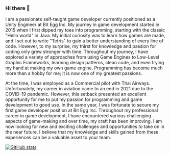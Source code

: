 ### Hi there 👋

I am a passionate self-taught game developer currently positioned as a Unity Engineer at Bit Egg Inc. My journey in game development started in 2015 when I first dipped my toes into programming, starting with the classic "Hello world" in Java. My initial curiosity was to learn how games are made, and I set out to write "Tetris" to gain a better understanding of every line of code. However, to my surprise, my thirst for knowledge and passion for coding only grew stronger with time. Throughout my journey, I have explored a variety of approaches from using Game Engines to Low-Level Graphic Frameworks, learning design patterns, clean code, and even trying my hand at making my own game engine. Programming has become much more than a hobby for me; it is now one of my greatest passions.

At the time, I was employed as a Commercial pilot with Thai Airways. Unfortunately, my career in aviation came to an end in 2021 due to the COVID-19 pandemic. However, this setback presented an excellent opportunity for me to put my passion for programming and game development to good use. In the same year, I was fortunate to secure my first game developer position at Bit Egg Inc. Throughout my professional career in game development, I have encountered various challenging aspects of game-making and over time, my craft has been improving. I am now looking for new and exciting challenges and opportunities to take on in the near future. I believe that my knowledge and skills gained from these experiences can be a valuable asset to your team.
<!--
**Fusamamu/Fusamamu** is a ✨ _special_ ✨ repository because its `README.md` (this file) appears on your GitHub profile.

Here are some ideas to get you started:

- 🔭 I’m currently working on ...
- 🌱 I’m currently learning ...
- 👯 I’m looking to collaborate on ...
- 🤔 I’m looking for help with ...
- 💬 Ask me about ...
- 📫 How to reach me: ...
- 😄 Pronouns: ...
- ⚡ Fun fact: ...
-->

[![GitHub stats](https://github-readme-stats.vercel.app/api?username=Fusamamu)](https://github.com/anuraghazra/github-readme-stats)
